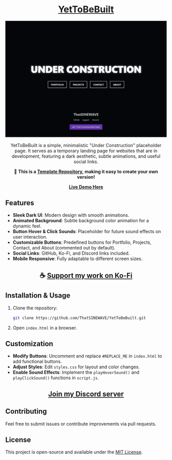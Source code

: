 <div align="center">

# [YetToBeBuilt](https://thatsinewave.github.io/YetToBeBuilt)

![Banner](https://raw.githubusercontent.com/ThatSINEWAVE/YetToBeBuilt/refs/heads/main/.github/SCREENSHOTS/YetToBeBuilt.png)

YetToBeBuilt is a simple, minimalistic "Under Construction" placeholder page. It serves as a temporary landing page for websites that are in development, featuring a dark aesthetic, subtle animations, and useful social links.

🚀 **This is a [Template Repository](https://github.com/ThatSINEWAVE/YetToBeBuilt/generate), making it easy to create your own version!**  

**[Live Demo Here](https://thatsinewave.github.io/YetToBeBuilt)**

</div>

## Features

- **Sleek Dark UI**: Modern design with smooth animations.  
- **Animated Background**: Subtle background color animation for a dynamic feel.  
- **Button Hover & Click Sounds**: Placeholder for future sound effects on user interaction.  
- **Customizable Buttons**: Predefined buttons for Portfolio, Projects, Contact, and About (commented out by default).  
- **Social Links**: GitHub, Ko-Fi, and Discord links included.  
- **Mobile Responsive**: Fully adaptable to different screen sizes.  

<div align="center">

## ☕ [Support my work on Ko-Fi](https://ko-fi.com/thatsinewave)

</div>

## Installation & Usage

1. Clone the repository:  
   ```bash
   git clone https://github.com/ThatSINEWAVE/YetToBeBuilt.git
   ```
2. Open `index.html` in a browser.

## Customization

- **Modify Buttons**: Uncomment and replace `#REPLACE_ME` in `index.html` to add functional buttons.  
- **Adjust Styles**: Edit `styles.css` for layout and color changes.  
- **Enable Sound Effects**: Implement the `playHoverSound()` and `playClickSound()` functions in `script.js`.

<div align="center">

## [Join my Discord server](https://discord.gg/2nHHHBWNDw)

</div>

## Contributing

Feel free to submit issues or contribute improvements via pull requests.

## License

This project is open-source and available under the [MIT License](LICENSE).

